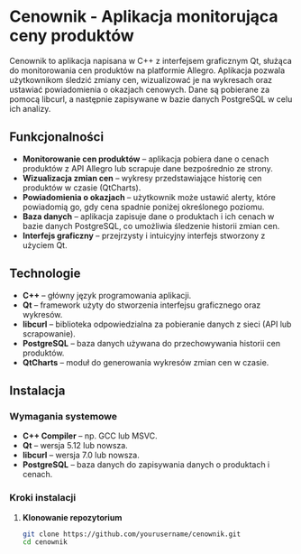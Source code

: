 # Cenownik - Aplikacja monitorująca ceny produktów

Cenownik to aplikacja napisana w C++ z interfejsem graficznym Qt, służąca do monitorowania cen produktów na platformie Allegro. Aplikacja pozwala użytkownikom śledzić zmiany cen, wizualizować je na wykresach oraz ustawiać powiadomienia o okazjach cenowych. Dane są pobierane za pomocą libcurl, a następnie zapisywane w bazie danych PostgreSQL w celu ich analizy.

## Funkcjonalności

- **Monitorowanie cen produktów** – aplikacja pobiera dane o cenach produktów z API Allegro lub scrapuje dane bezpośrednio ze strony.
- **Wizualizacja zmian cen** – wykresy przedstawiające historię cen produktów w czasie (QtCharts).
- **Powiadomienia o okazjach** – użytkownik może ustawić alerty, które powiadomią go, gdy cena spadnie poniżej określonego poziomu.
- **Baza danych** – aplikacja zapisuje dane o produktach i ich cenach w bazie danych PostgreSQL, co umożliwia śledzenie historii zmian cen.
- **Interfejs graficzny** – przejrzysty i intuicyjny interfejs stworzony z użyciem Qt.

## Technologie

- **C++** – główny język programowania aplikacji.
- **Qt** – framework użyty do stworzenia interfejsu graficznego oraz wykresów.
- **libcurl** – biblioteka odpowiedzialna za pobieranie danych z sieci (API lub scrapowanie).
- **PostgreSQL** – baza danych używana do przechowywania historii cen produktów.
- **QtCharts** – moduł do generowania wykresów zmian cen w czasie.

## Instalacja

### Wymagania systemowe

- **C++ Compiler** – np. GCC lub MSVC.
- **Qt** – wersja 5.12 lub nowsza.
- **libcurl** – wersja 7.0 lub nowsza.
- **PostgreSQL** – baza danych do zapisywania danych o produktach i cenach.

### Kroki instalacji

1. **Klonowanie repozytorium**

   ```bash
   git clone https://github.com/yourusername/cenownik.git
   cd cenownik
